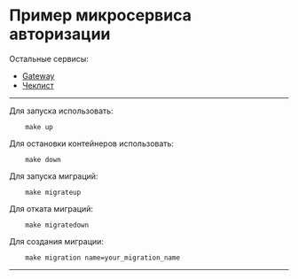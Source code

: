 # Пример микросервиса авторизации

Остальные сервисы:
* [Gateway](https://github.com/fdmshd/ms-gateway)
* [Чеклист](https://github.com/fdmshd/ms-checklist-go)

---
Для запуска использовать:
```
    make up
```

Для остановки контейнеров использовать:
```
    make down
```

Для запуска миграций:
```
    make migrateup
```

Для отката миграций:
```
    make migratedown
```
Для создания миграции:
```
    make migration name=your_migration_name
```
---

